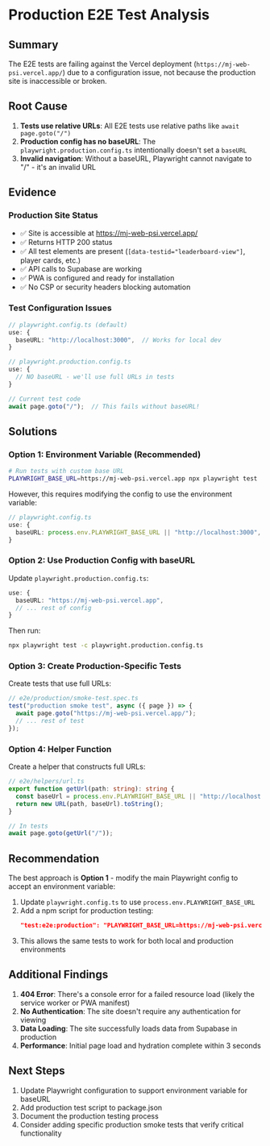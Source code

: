 # Production E2E Test Analysis

## Summary

The E2E tests are failing against the Vercel deployment (`https://mj-web-psi.vercel.app/`) due to a configuration issue, not because the production site is inaccessible or broken.

## Root Cause

1. **Tests use relative URLs**: All E2E tests use relative paths like `await page.goto("/")`
2. **Production config has no baseURL**: The `playwright.production.config.ts` intentionally doesn't set a `baseURL`
3. **Invalid navigation**: Without a baseURL, Playwright cannot navigate to "/" - it's an invalid URL

## Evidence

### Production Site Status

- ✅ Site is accessible at https://mj-web-psi.vercel.app/
- ✅ Returns HTTP 200 status
- ✅ All test elements are present (`[data-testid="leaderboard-view"]`, player cards, etc.)
- ✅ API calls to Supabase are working
- ✅ PWA is configured and ready for installation
- ✅ No CSP or security headers blocking automation

### Test Configuration Issues

```typescript
// playwright.config.ts (default)
use: {
  baseURL: "http://localhost:3000",  // Works for local dev
}

// playwright.production.config.ts
use: {
  // NO baseURL - we'll use full URLs in tests
}

// Current test code
await page.goto("/");  // This fails without baseURL!
```

## Solutions

### Option 1: Environment Variable (Recommended)

```bash
# Run tests with custom base URL
PLAYWRIGHT_BASE_URL=https://mj-web-psi.vercel.app npx playwright test
```

However, this requires modifying the config to use the environment variable:

```typescript
// playwright.config.ts
use: {
  baseURL: process.env.PLAYWRIGHT_BASE_URL || "http://localhost:3000",
}
```

### Option 2: Use Production Config with baseURL

Update `playwright.production.config.ts`:

```typescript
use: {
  baseURL: "https://mj-web-psi.vercel.app",
  // ... rest of config
}
```

Then run:

```bash
npx playwright test -c playwright.production.config.ts
```

### Option 3: Create Production-Specific Tests

Create tests that use full URLs:

```typescript
// e2e/production/smoke-test.spec.ts
test("production smoke test", async ({ page }) => {
  await page.goto("https://mj-web-psi.vercel.app/");
  // ... rest of test
});
```

### Option 4: Helper Function

Create a helper that constructs full URLs:

```typescript
// e2e/helpers/url.ts
export function getUrl(path: string): string {
  const baseUrl = process.env.PLAYWRIGHT_BASE_URL || "http://localhost:3000";
  return new URL(path, baseUrl).toString();
}

// In tests
await page.goto(getUrl("/"));
```

## Recommendation

The best approach is **Option 1** - modify the main Playwright config to accept an environment variable:

1. Update `playwright.config.ts` to use `process.env.PLAYWRIGHT_BASE_URL`
2. Add a npm script for production testing:
   ```json
   "test:e2e:production": "PLAYWRIGHT_BASE_URL=https://mj-web-psi.vercel.app playwright test"
   ```
3. This allows the same tests to work for both local and production environments

## Additional Findings

1. **404 Error**: There's a console error for a failed resource load (likely the service worker or PWA manifest)
2. **No Authentication**: The site doesn't require any authentication for viewing
3. **Data Loading**: The site successfully loads data from Supabase in production
4. **Performance**: Initial page load and hydration complete within 3 seconds

## Next Steps

1. Update Playwright configuration to support environment variable for baseURL
2. Add production test script to package.json
3. Document the production testing process
4. Consider adding specific production smoke tests that verify critical functionality
